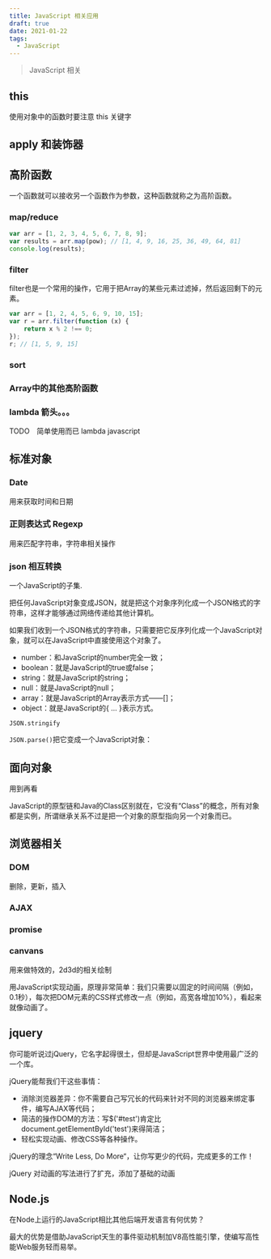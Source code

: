 ```yaml
---
title: JavaScript 相关应用
draft: true
date: 2021-01-22
tags:
  - JavaScript
---
```


> JavaScript 相关

<!-- more -->
## this

使用对象中的函数时要注意 this 关键字
## apply 和装饰器

## 高阶函数

一个函数就可以接收另一个函数作为参数，这种函数就称之为高阶函数。
### map/reduce

``` js
var arr = [1, 2, 3, 4, 5, 6, 7, 8, 9];
var results = arr.map(pow); // [1, 4, 9, 16, 25, 36, 49, 64, 81]
console.log(results);
```

### filter

filter也是一个常用的操作，它用于把Array的某些元素过滤掉，然后返回剩下的元素。

``` js
var arr = [1, 2, 4, 5, 6, 9, 10, 15];
var r = arr.filter(function (x) {
    return x % 2 !== 0;
});
r; // [1, 5, 9, 15]
```
### sort
### Array中的其他高阶函数

### lambda 箭头。。。

TODO　简单使用而已 lambda javascript

## 标准对象

### Date

用来获取时间和日期

### 正则表达式 Regexp

用来匹配字符串，字符串相关操作

### json 相互转换 

一个JavaScript的子集.

把任何JavaScript对象变成JSON，就是把这个对象序列化成一个JSON格式的字符串，这样才能够通过网络传递给其他计算机。

如果我们收到一个JSON格式的字符串，只需要把它反序列化成一个JavaScript对象，就可以在JavaScript中直接使用这个对象了。

- number：和JavaScript的number完全一致；
- boolean：就是JavaScript的true或false；
- string：就是JavaScript的string；
- null：就是JavaScript的null；
- array：就是JavaScript的Array表示方式——[]；
- object：就是JavaScript的{ ... }表示方式。



`JSON.stringify`

`JSON.parse()`把它变成一个JavaScript对象：
## 面向对象

用到再看

JavaScript的原型链和Java的Class区别就在，它没有“Class”的概念，所有对象都是实例，所谓继承关系不过是把一个对象的原型指向另一个对象而已。

## 浏览器相关

### DOM

删除，更新，插入

### AJAX
### promise
### canvans

用来做特效的，2d3d的相关绘制

用JavaScript实现动画，原理非常简单：我们只需要以固定的时间间隔（例如，0.1秒），每次把DOM元素的CSS样式修改一点（例如，高宽各增加10%），看起来就像动画了。


## jquery

你可能听说过jQuery，它名字起得很土，但却是JavaScript世界中使用最广泛的一个库。

jQuery能帮我们干这些事情：

- 消除浏览器差异：你不需要自己写冗长的代码来针对不同的浏览器来绑定事件，编写AJAX等代码；
- 简洁的操作DOM的方法：写$('#test')肯定比document.getElementById('test')来得简洁；
- 轻松实现动画、修改CSS等各种操作。

jQuery的理念“Write Less, Do More“，让你写更少的代码，完成更多的工作！

jQuery 对动画的写法进行了扩充，添加了基础的动画

## Node.js 

在Node上运行的JavaScript相比其他后端开发语言有何优势？

最大的优势是借助JavaScript天生的事件驱动机制加V8高性能引擎，使编写高性能Web服务轻而易举。